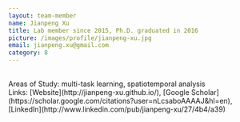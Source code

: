 ```yaml
---
layout: team-member
name: Jianpeng Xu
title: Lab member since 2015, Ph.D. graduated in 2016
picture: /images/profile/jianpeng-xu.jpg
email: jianpeng.xu@gmail.com
category: 8
---
```


<br/>
Areas of Study: multi-task learning, spatiotemporal analysis
<br/>
Links: [Website](http://jianpeng-xu.github.io/), [Google Scholar](https://scholar.google.com/citations?user=nLcsaboAAAAJ&hl=en), [LinkedIn](http://www.linkedin.com/pub/jianpeng-xu/27/4b4/a39)